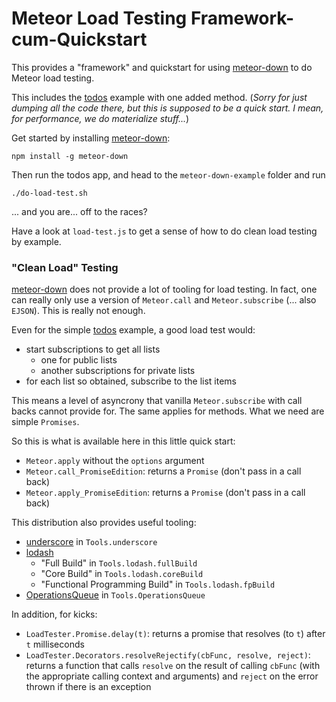 # Meteor Load Testing Framework-cum-Quickstart

This provides a "framework" and quickstart for using [meteor-down](https://github.com/meteorhacks/meteor-down) to do Meteor load testing.

This includes the [todos](https://www.meteor.com/todos) example with one added method. (*Sorry for just dumping all the code there, but this is supposed to be a quick start. I mean, for performance, we do materialize stuff...*)

Get started by installing [meteor-down](https://github.com/meteorhacks/meteor-down):
```
npm install -g meteor-down
```

Then run the todos app, and head to the `meteor-down-example` folder and run
```
./do-load-test.sh
```
... and you are... off to the races?

Have a look at `load-test.js` to get a sense of how to do clean load testing by example.

### "Clean Load" Testing

[meteor-down](https://github.com/meteorhacks/meteor-down) does not provide a lot of tooling for load testing. In fact, one can really only use a version of `Meteor.call` and `Meteor.subscribe` (... also `EJSON`). This is really not enough.

Even for the simple [todos](https://www.meteor.com/todos) example, a good load test would:
 - start subscriptions to get all lists
   * one for public lists
   * another subscriptions for private lists
 - for each list so obtained, subscribe to the list items

This means a level of asyncrony that vanilla `Meteor.subscribe` with call backs cannot provide for. The same applies for methods. What we need are simple `Promises`.

So this is what is available here in this little quick start:
 - `Meteor.apply` without the `options` argument
 - `Meteor.call_PromiseEdition`: returns a `Promise` (don't pass in a call back)
 - `Meteor.apply_PromiseEdition`: returns a `Promise` (don't pass in a call back)

This distribution also provides useful tooling:
 - [underscore](https://www.npmjs.com/package/underscore) in `Tools.underscore`
 - [lodash](https://www.npmjs.com/package/lodash)
   * "Full Build" in `Tools.lodash.fullBuild`
   * "Core Build" in `Tools.lodash.coreBuild`
   * "Functional Programming Build" in `Tools.lodash.fpBuild`
 - [OperationsQueue](https://atmospherejs.com/convexset/operations-queue) in `Tools.OperationsQueue`

In addition, for kicks:
 - `LoadTester.Promise.delay(t)`: returns a promise that resolves (to `t`) after `t` milliseconds
 - `LoadTester.Decorators.resolveRejectify(cbFunc, resolve, reject)`: returns a function that calls `resolve` on the result of calling `cbFunc` (with the appropriate calling context and arguments) and `reject` on the error thrown if there is an exception
